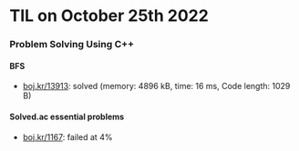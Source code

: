 # **TIL on October 25th 2022**
### Problem Solving Using C++
#### BFS
- [boj.kr/13913](../../../Problem%20Solving/boj/Breadth%20first%20search/13913-10-25-2022.cpp): solved (memory: 4896 kB, time: 16 ms, Code length: 1029 B)

#### Solved.ac essential problems
- [boj.kr/1167](../../../Problem%20Solving/boj/1167-10-25-2022.cpp): failed at 4%